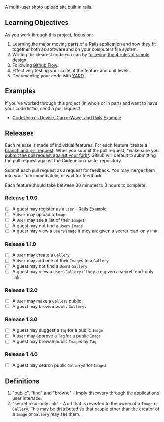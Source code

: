 A multi-user photo upload site built in rails.

## Learning Objectives
As you work through this project, focus on:

1. Learning the major moving parts of a Rails application and how they fit
   together both as software and on your computers file system.
1. Writing the clearest code you can by [following the 4 rules of simple
   design](http://www.jbrains.ca/permalink/the-four-elements-of-simple-design).
2. Following [Github
   Flow](https://guides.github.com/introduction/flow/index.html).
3. Effectively testing your code at the feature and unit levels.
4. Documenting your code with
   [YARD](http://rubydoc.info/gems/yard/file/docs/GettingStarted.md).

## Examples

If you've worked through this project (in whole or in part) and want to have
your code listed, send a pull request!

* [CodeUnion's Devise, CarrierWave, and Rails
  Example](http://github.com/codeunion/example-rails-4-image-gallery/)

## Releases
Each release is made of individual features. For each feature, create a
[branch and pull
request](https://help.github.com/articles/using-pull-requests#initiating-the-pull-request).
When you submit the pull request, *make sure you [submit the pull request
against your
fork*](https://help.github.com/articles/using-pull-requests#changing-the-branch-range-and-destination-repository).
Github will default to submitting the pull request against the Codeunion master
repository.

Submit each pull request as a request for feedback. You may merge them into your
fork immediately; or wait for feedback.

Each feature should take between 30 minutes to 3 hours to complete.

### Release 1.0.0

- [ ] A guest may register as a `User` - [Rails
  Example](https://github.com/codeunion/example-rails-4-image-gallery/pull/1)
- [ ] A `User` may upload a `Image`
- [ ] A `User` may see a list of their `Image`s
- [ ] A guest may not find a `User`s `Image`
- [ ] A guest may view a `User`s `Image` if they are given a secret
  read-only link.

### Release 1.1.0

- [ ] A `User` may create a `Gallery`
- [ ] A `User` may add one of their `Image`s to a `Gallery`
- [ ] A guest may not find a `User`s `Gallery`
- [ ] A guest may view a `User`s `Gallery` if they are given a secret read-only
  link.

### Release 1.2.0

- [ ] A `User` may make a `Gallery` public
- [ ] A guest may browse public `Gallery`s

### Release 1.3.0

- [ ] A guest may suggest a `Tag` for a public `Image`
- [ ] A `User` may approve a `Tag` for a public `Image`
- [ ] A guest may browse public `Image`s by `Tag`

### Release 1.4.0

- [ ] A guest may search public `Gallery`s for `Image`s

## Definitions

1. "public", "find" and "browse" - Imply discovery through the applications user
   interface.
2. "secret read-only link" - A url that is revealed to the owner of a
   `Image` or `Gallery`. This may be distributed so that people other than
   the creator of a `Image` or `Gallery` may see them.
